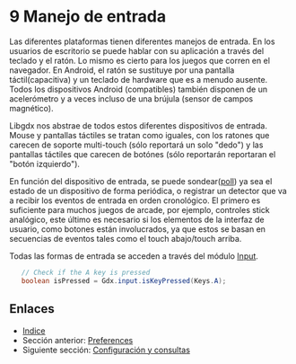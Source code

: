 # 9 Manejo de entrada

Las diferentes plataformas tienen diferentes manejos de entrada. En los usuarios de escritorio se puede hablar con su aplicación a través del teclado y el ratón. Lo mismo es cierto para los juegos que corren en el navegador. En Android, el ratón se sustituye por una pantalla táctil(capacitiva) y un teclado de hardware que es a menudo ausente. Todos los dispositivos Android (compatibles) también disponen de un acelerómetro y a veces incluso de una brújula (sensor de campos magnético).

Libgdx nos abstrae de todos estos diferentes dispositivos de entrada. Mouse y pantallas táctiles se tratan como iguales, con los ratones que carecen de soporte multi-touch (sólo reportará un solo "dedo") y las pantallas táctiles que carecen de botónes (sólo reportarán reportaran el "botón izquierdo").

En función del dispositivo de entrada, se puede sondear([poll](http://en.wikipedia.org/wiki/Polling_(computer_science))) ya sea el estado de un dispositivo de forma periódica, o registrar un detector que va a recibir los eventos de entrada en orden cronológico. El primero es suficiente para muchos juegos de arcade, por ejemplo, controles stick analógico, este último es necesario si los elementos de la interfaz de usuario, como botones están involucrados, ya que estos se basan en secuencias de eventos tales como el touch abajo/touch arriba.

Todas las formas de entrada se acceden a través del módulo [Input](https://github.com/libgdx/libgdx/blob/master/gdx/src/com/badlogic/gdx/Input.java).

```java
   // Check if the A key is pressed
   boolean isPressed = Gdx.input.isKeyPressed(Keys.A);
```

## Enlaces

- [Indice](preface.md)
- Sección anterior: [Preferences](08.0.md)
- Siguiente sección: [Configuración y consultas](09.1.md)
 
